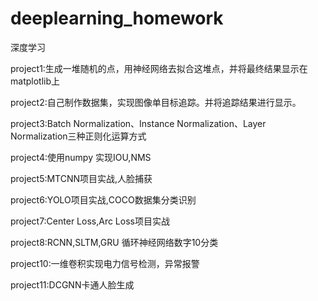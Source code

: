 # deeplearning_homework
深度学习

project1:生成一堆随机的点，用神经网络去拟合这堆点，并将最终结果显示在matplotlib上

project2:自己制作数据集，实现图像单目标追踪。并将追踪结果进行显示。

project3:Batch Normalization、Instance Normalization、Layer Normalization三种正则化运算方式

project4:使用numpy 实现IOU,NMS

project5:MTCNN项目实战,人脸捕获

project6:YOLO项目实战,COCO数据集分类识别

project7:Center Loss,Arc Loss项目实战

project8:RCNN,SLTM,GRU 循环神经网络数字10分类

project10:一维卷积实现电力信号检测，异常报警

project11:DCGNN卡通人脸生成
